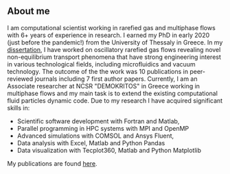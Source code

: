 ## About me 

I am computational scientist working in rarefied gas and multiphase flows with 6+ years of experience in research. 
I earned my PhD in early 2020 (just before the pandemic!) from the University of Thessaly in Greece. 
In my [dissertation](https://www.didaktorika.gr/eadd/browse?type=author&order=ASC&sort_by=2&rpp=70&value=Τσιμπούκης%2C++Αλέξανδρος+Α.&locale=en), I have worked on oscillatory rarefied gas flows revealing novel non-equilibrium transport phenomena that have strong engineering interest in various technological fields, including microfluidics and vacuum technology. 
The outcome of the the work was 10 publications in peer-reviewed journals including 7 first author papers. 
Currently, I am an Associate researcher at NCSR "DEMOKRITOS" in Greece working in multiphase flows and my main task is to extend the existing computational fluid particles dynamic code.
Due to my research I have acquired significant skills in:
+ Scientific software development with Fortran and Matlab,
+ Parallel programming in HPC systems with MPI and OpenMP
+ Advanced simulations with COMSOL and Ansys Fluent,
+ Data analysis with Excel, Matlab and Python Pandas
+ Data visualization with Tecplot360, Matlab and Python Matplotlib

My publications are found [here](https://www.researchgate.net/profile/Alexandros-Tsimpoukis).
